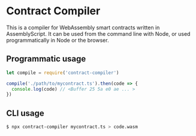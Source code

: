 # Contract Compiler

This is a compiler for WebAssembly smart contracts written in AssemblyScript. It can be used from the command line with Node, or used programmatically in Node or the browser.

## Programmatic usage

```js
let compile = require('contract-compiler')

compile('./path/to/mycontract.ts').then(code => {
  console.log(code) // <Buffer 25 5a e0 ae ... >
})
```

## CLI usage

```bash
$ npx contract-compiler mycontract.ts > code.wasm
```
